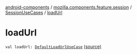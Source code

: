 [android-components](../../index.md) / [mozilla.components.feature.session](../index.md) / [SessionUseCases](index.md) / [loadUrl](./load-url.md)

# loadUrl

`val loadUrl: `[`DefaultLoadUrlUseCase`](-default-load-url-use-case/index.md) [(source)](https://github.com/mozilla-mobile/android-components/blob/master/components/feature/session/src/main/java/mozilla/components/feature/session/SessionUseCases.kt#L264)